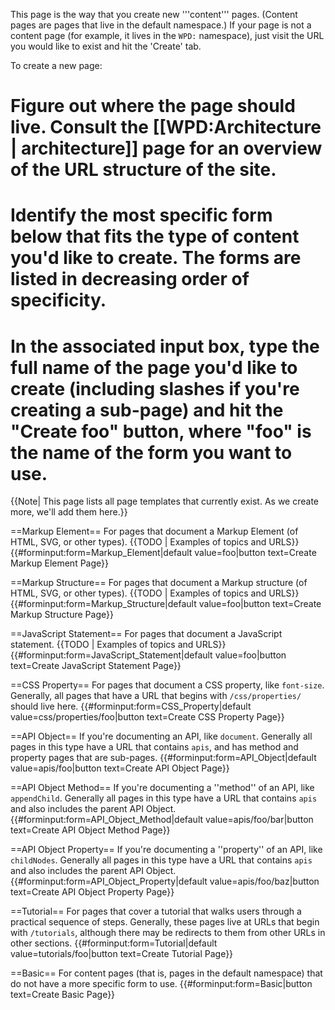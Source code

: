 This page is the way that you create new '''content''' pages. (Content pages are pages that live in the default namespace.) If your page is not a content page (for example, it lives in the <code>WPD:</code> namespace), just visit the URL you would like to exist and hit the 'Create' tab.

To create a new page:
# Figure out where the page should live. Consult the [[WPD:Architecture | architecture]] page for an overview of the URL structure of the site.
# Identify the most specific form below that fits the type of content you'd like to create. The forms are listed in decreasing order of specificity.
# In the associated input box, type the full name of the page you'd like to create (including slashes if you're creating a sub-page) and hit the "Create foo" button, where "foo" is the name of the form you want to use.

{{Note| This page lists all page templates that currently exist. As we create more, we'll add them here.}}

==Markup Element==
For pages that document a Markup Element (of HTML, SVG, or other types).
{{TODO | Examples of topics and URLS}}
{{#forminput:form=Markup_Element|default value=foo|button text=Create Markup Element Page}}

==Markup Structure==
For pages that document a Markup structure (of HTML, SVG, or other types).
{{TODO | Examples of topics and URLS}}
{{#forminput:form=Markup_Structure|default value=foo|button text=Create Markup Structure Page}}

==JavaScript Statement==
For pages that document a JavaScript statement.
{{TODO | Examples of topics and URLS}}
{{#forminput:form=JavaScript_Statement|default value=foo|button text=Create JavaScript Statement Page}}

==CSS Property==
For pages that document a CSS property, like <code>font-size</code>. Generally, all pages that have a URL that begins with <code>/css/properties/</code> should live here.
{{#forminput:form=CSS_Property|default value=css/properties/foo|button text=Create CSS Property Page}}

==API Object==
If you're documenting an API, like <code>document</code>. Generally all pages in this type have a URL that contains <code>apis</code>, and has method and property pages that are sub-pages.
{{#forminput:form=API_Object|default value=apis/foo|button text=Create API Object Page}}

==API Object Method==
If you're documenting a ''method'' of an API, like <code>appendChild</code>. Generally all pages in this type have a URL that contains <code>apis</code> and also includes the parent API Object.
{{#forminput:form=API_Object_Method|default value=apis/foo/bar|button text=Create API Object Method Page}}

==API Object Property==
If you're documenting a ''property'' of an API, like <code>childNodes</code>. Generally all pages in this type have a URL that contains <code>apis</code> and also includes the parent API Object.
{{#forminput:form=API_Object_Property|default value=apis/foo/baz|button text=Create API Object Property Page}}

==Tutorial==
For pages that cover a tutorial that walks users through a practical sequence of steps. Generally, these pages live at URLs that begin with <code>/tutorials</code>, although there may be redirects to them from other URLs in other sections.
{{#forminput:form=Tutorial|default value=tutorials/foo|button text=Create Tutorial Page}}

==Basic==
For content pages (that is, pages in the default namespace) that do not have a more specific form to use.
{{#forminput:form=Basic|button text=Create Basic Page}}